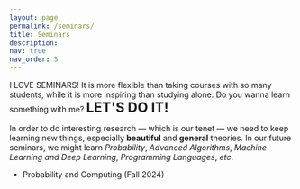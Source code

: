 ```yaml
---
layout: page
permalink: /seminars/
title: Seminars
description: 
nav: true
nav_order: 5
---
```


I LOVE SEMINARS! It is more flexible than taking courses with so many students, while it is more inspiring than studying alone. Do you wanna learn something with me? <font size = 5><strong>LET'S DO IT!</strong></font>

In order to do interesting research — which is our tenet — we need to keep learning new things, especially **beautiful** and **general** theories. In our future seminars, we might learn *Probability*, *Advanced Algorithms*, *Machine Learning and Deep Learning*, *Programming Languages*, *etc*.

- Probability and Computing (Fall 2024)
